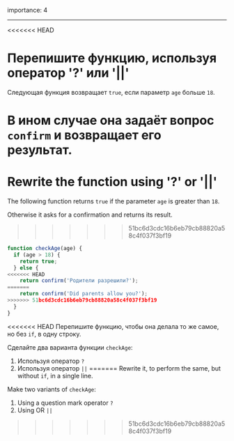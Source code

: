 importance: 4

---

<<<<<<< HEAD
# Перепишите функцию, используя оператор '?' или '||'

Следующая функция возвращает `true`, если параметр `age` больше `18`.

В ином случае она задаёт вопрос `confirm` и возвращает его результат.
=======
# Rewrite the function using '?' or '||'

The following function returns `true` if the parameter `age` is greater than `18`.

Otherwise it asks for a confirmation and returns its result.
>>>>>>> 51bc6d3cdc16b6eb79cb88820a58c4f037f3bf19

```js
function checkAge(age) {
  if (age > 18) {
    return true;
  } else {
<<<<<<< HEAD
    return confirm('Родители разрешили?');
=======
    return confirm('Did parents allow you?');
>>>>>>> 51bc6d3cdc16b6eb79cb88820a58c4f037f3bf19
  }
}
```

<<<<<<< HEAD
Перепишите функцию, чтобы она делала то же самое, но без `if`, в одну строку.

Сделайте два варианта функции `checkAge`:

1. Используя оператор `?`
2. Используя оператор `||`
=======
Rewrite it, to perform the same, but without `if`, in a single line.

Make two variants of `checkAge`:

1. Using a question mark operator `?`
2. Using OR `||`
>>>>>>> 51bc6d3cdc16b6eb79cb88820a58c4f037f3bf19
